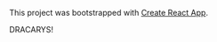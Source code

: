 This project was bootstrapped with [Create React App](https://github.com/facebook/create-react-app).

DRACARYS!
